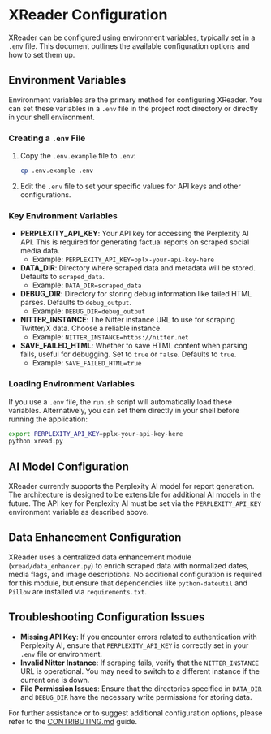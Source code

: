 # XReader Configuration

XReader can be configured using environment variables, typically set in a `.env` file. This document outlines the available configuration options and how to set them up.

## Environment Variables

Environment variables are the primary method for configuring XReader. You can set these variables in a `.env` file in the project root directory or directly in your shell environment.

### Creating a `.env` File

1. Copy the `.env.example` file to `.env`:
   ```bash
   cp .env.example .env
   ```
2. Edit the `.env` file to set your specific values for API keys and other configurations.

### Key Environment Variables

- **PERPLEXITY_API_KEY**: Your API key for accessing the Perplexity AI API. This is required for generating factual reports on scraped social media data.
  - Example: `PERPLEXITY_API_KEY=pplx-your-api-key-here`
- **DATA_DIR**: Directory where scraped data and metadata will be stored. Defaults to `scraped_data`.
  - Example: `DATA_DIR=scraped_data`
- **DEBUG_DIR**: Directory for storing debug information like failed HTML parses. Defaults to `debug_output`.
  - Example: `DEBUG_DIR=debug_output`
- **NITTER_INSTANCE**: The Nitter instance URL to use for scraping Twitter/X data. Choose a reliable instance.
  - Example: `NITTER_INSTANCE=https://nitter.net`
- **SAVE_FAILED_HTML**: Whether to save HTML content when parsing fails, useful for debugging. Set to `true` or `false`. Defaults to `true`.
  - Example: `SAVE_FAILED_HTML=true`

### Loading Environment Variables

If you use a `.env` file, the `run.sh` script will automatically load these variables. Alternatively, you can set them directly in your shell before running the application:

```bash
export PERPLEXITY_API_KEY=pplx-your-api-key-here
python xread.py
```

## AI Model Configuration

XReader currently supports the Perplexity AI model for report generation. The architecture is designed to be extensible for additional AI models in the future. The API key for Perplexity AI must be set via the `PERPLEXITY_API_KEY` environment variable as described above.

## Data Enhancement Configuration

XReader uses a centralized data enhancement module (`xread/data_enhancer.py`) to enrich scraped data with normalized dates, media flags, and image descriptions. No additional configuration is required for this module, but ensure that dependencies like `python-dateutil` and `Pillow` are installed via `requirements.txt`.

## Troubleshooting Configuration Issues

- **Missing API Key**: If you encounter errors related to authentication with Perplexity AI, ensure that `PERPLEXITY_API_KEY` is correctly set in your `.env` file or environment.
- **Invalid Nitter Instance**: If scraping fails, verify that the `NITTER_INSTANCE` URL is operational. You may need to switch to a different instance if the current one is down.
- **File Permission Issues**: Ensure that the directories specified in `DATA_DIR` and `DEBUG_DIR` have the necessary write permissions for storing data.

For further assistance or to suggest additional configuration options, please refer to the [CONTRIBUTING.md](CONTRIBUTING.md) guide.
